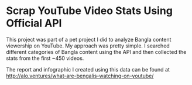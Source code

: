 # Scrap YouTube Video Stats Using Official API

This project was part of a pet project I did to analyze Bangla content viewership on YouTube. My approach was pretty simple. I searched different categories of Bangla content using the API and then collected the stats from the first ~450 videos.

The report and infographic I created using this data can be found at http://alo.ventures/what-are-bengalis-watching-on-youtube/
